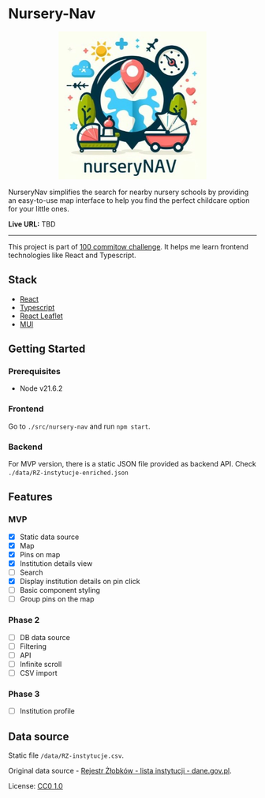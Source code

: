 # Nursery-Nav

<p align="center">
    <img width="300" height="300" src="./img/promo.jpg">
</p>

NurseryNav simplifies the search for nearby nursery schools by providing an easy-to-use map interface to help you find the perfect childcare option for your little ones.

**Live URL:** TBD

---
This project is part of [100 commitow challenge](https://100commitow.pl/). It helps me learn frontend technologies like React and Typescript.

## Stack

* [React](https://react.dev/)
* [Typescript](https://www.typescriptlang.org/)
* [React Leaflet](https://react-leaflet.js.org/)
* [MUI](https://mui.com/material-ui/getting-started/)

## Getting Started

### Prerequisites

* Node v21.6.2

### Frontend

Go to `./src/nursery-nav` and run `npm start`.

### Backend

For MVP version, there is a static JSON file provided as backend API.
Check `./data/RZ-instytucje-enriched.json`

## Features

### MVP
* [x] Static data source
* [x] Map
* [x] Pins on map
* [x] Institution details view
* [ ] Search
* [x] Display institution details on pin click
* [ ] Basic component styling
* [ ] Group pins on the map

### Phase 2
* [ ] DB data source
* [ ] Filtering
* [ ] API
* [ ] Infinite scroll
* [ ] CSV import

### Phase 3
* [ ] Institution profile

## Data source

Static file `/data/RZ-instytucje.csv`.

Original data source - [Rejestr Żłobków - lista instytucji - dane.gov.pl](https://dane.gov.pl/pl/dataset/2106/resource/55499/table).

License: [CC0 1.0](https://creativecommons.org/publicdomain/zero/1.0/legalcode.pl)